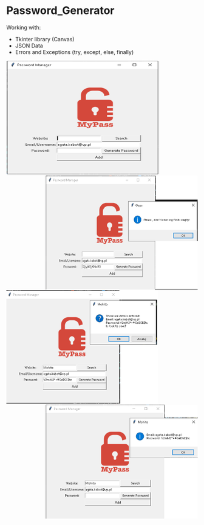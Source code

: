 # Password_Generator

Working with:
- Tkinter library (Canvas)
- JSON Data
- Errors and Exceptions (try, except, else, finally)

<p >
<img src="/photo/password_gen..png" width="400" height="300"><img src="/photo/empty.png" width="400" height="300" align="right"><img src="/photo/save.png" width="400" height="300" ><img src="/photo/search.png" width="400" height="300" align="right">
</p>
